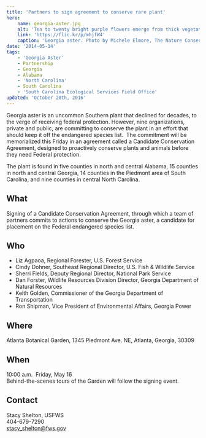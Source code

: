 ```yaml
---
title: 'Partners to sign agreement to conserve rare plant'
hero:
    name: georgia-aster.jpg
    alt: 'Ten to twenty bright purple flowers emerge from thick vegetation.'
    link: 'https://flic.kr/p/mhjfW4'
    caption: 'Georgia aster. Photo by Michele Elmore, The Nature Conservancy, Georgia.'
date: '2014-05-14'
tags:
    - 'Georgia Aster'
    - Partnership
    - Georgia
    - Alabama
    - 'North Carolina'
    - South Carolina
    - 'South Carolina Ecological Services Field Office'
updated: 'October 20th, 2016'
---
```


Georgia aster is an uncommon Southern plant that declined for decades, to the verge of receiving federal protection. However, nine organizations, private and public, are committing to conserve the plant in an effort that should keep it off the endangered species list.  The commitment will be memorialized this Friday in an agreement called a Candidate Conservation Agreement, designed to proactively conserve plants and animals before they need Federal protection.

The plant is found in five counties in north and central Alabama, 15 counties in north and central Georgia, 14 counties in the Piedmont area of South Carolina, and nine counties in central North Carolina.

## What

Signing of a Candidate Conservation Agreement, through which a team of partners commits to actions to conserve the Georgia aster, a candidate for placement on the Federal endangered species list.

## Who

 - Liz Agpaoa, Regional Forester, U.S. Forest Service  
 - Cindy Dohner, Southeast Regional Director, U.S. Fish & Wildlife Service
 - Sherri Fields, Deputy Regional Director, National Park Service
 - Dan Forster, Wildlife Resources Division Director, Georgia Department of Natural Resources
 - Keith Golden, Commissioner of the Georgia Department of Transportation
 - Ron Shipman, Vice President of Environmental Affairs, Georgia Power

## Where
Atlanta Botanical Garden, 1345 Piedmont Ave. NE, Atlanta, Georgia, 30309

## When
10:00 a.m.  Friday, May 16  
Behind-the-scenes tours of the Garden will follow the signing event.

## Contact

Stacy Shelton, USFWS  
404-679-7290  
[stacy_shelton@fws.gov](mailto:stacy_shelton@fws.gov)
